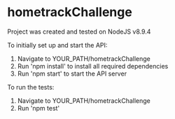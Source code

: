 # hometrackChallenge

Project was created and tested on NodeJS v8.9.4

To initially set up and start the API:
1. Navigate to YOUR_PATH/hometrackChallenge
2. Run 'npm install' to install all required dependencies
3. Run 'npm start' to start the API server

To run the tests: 
1. Navigate to YOUR_PATH/hometrackChallenge
2. Run 'npm test'
